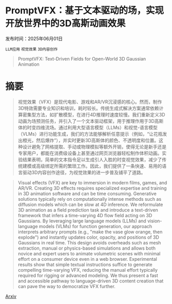# PromptVFX：基于文本驱动的场，实现开放世界中的3D高斯动画效果

发布时间：2025年06月01日

`LLM应用` `视觉效果` `3D内容创作`

> PromptVFX: Text-Driven Fields for Open-World 3D Gaussian Animation

# 摘要

> 视觉效果（VFX）是现代电影、游戏和AR/VR沉浸感的核心。然而，制作3D特效需要专业知识和培训，耗时较长。传统生成式解决方案通常依赖计算密集型方法，如扩散模型，在进行4D推理时速度较慢。我们重新定义3D动画为场预测任务，并引入了一个文本驱动框架，用于推理作用于3D高斯体的时变四维流场。通过利用大型语言模型（LLMs）和视觉-语言模型（VLMs）进行功能生成，我们的方法能够解析任意提示（例如，“让花瓶发出橙光，然后爆炸”），并实时更新3D高斯体的颜色、不透明度和位置。这种设计避免了网格提取、手动或物理模拟等额外开销，使得无论是新手还是专家用户，都能在消费级设备上甚至通过网页浏览器轻松制作体积动画。实验结果表明，简单的文本指令足以生成引人入胜的时变视觉效果，减少了传统建模或高级绑定所需的繁琐工作。因此，我们提供了一条快速、易用的语言驱动3D内容创作途径，为视觉效果的进一步普及铺平了道路。

> Visual effects (VFX) are key to immersion in modern films, games, and AR/VR. Creating 3D effects requires specialized expertise and training in 3D animation software and can be time consuming. Generative solutions typically rely on computationally intense methods such as diffusion models which can be slow at 4D inference. We reformulate 3D animation as a field prediction task and introduce a text-driven framework that infers a time-varying 4D flow field acting on 3D Gaussians. By leveraging large language models (LLMs) and vision-language models (VLMs) for function generation, our approach interprets arbitrary prompts (e.g., "make the vase glow orange, then explode") and instantly updates color, opacity, and positions of 3D Gaussians in real time. This design avoids overheads such as mesh extraction, manual or physics-based simulations and allows both novice and expert users to animate volumetric scenes with minimal effort on a consumer device even in a web browser. Experimental results show that simple textual instructions suffice to generate compelling time-varying VFX, reducing the manual effort typically required for rigging or advanced modeling. We thus present a fast and accessible pathway to language-driven 3D content creation that can pave the way to democratize VFX further.

[Arxiv](https://arxiv.org/abs/2506.01091)
